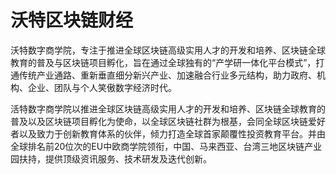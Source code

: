 # 沃特区块链财经

沃特数字商学院，专注于推进全球区块链高级实用人才的开发和培养、区块链全球教育的普及与区块链项目孵化，旨在通过全球独有的“产学研一体化平台模式”，打通传统产业通路、重新垂直细分新兴产业、加速融合行业多元结构，助力政府、机构、企业、团队与个人笑傲数字经济时代。

活特数字商学院以推进全球区块链高级实用人才的开发和培养、区块链全球教育的普及以及区块链项目孵化为使命，以全球区块链社群为根基，会同全球区块链爱好者以及致力于创新教育体系的伙伴，倾力打造全球首家颠覆性投资教育平台。并由全球排名前20位次的EU中欧商学院领衔，中国、马来西亚、台湾三地区块链产业园扶持，提供顶级资讯服务、技术研发及迭代创新。


